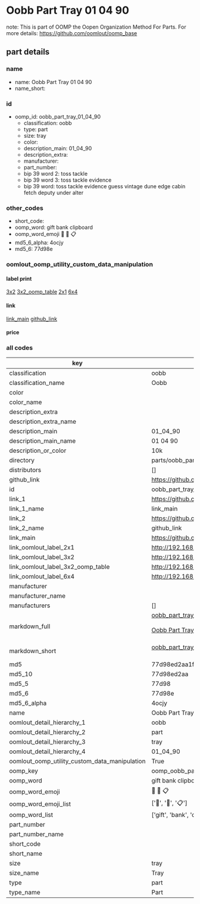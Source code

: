 # Oobb Part Tray 01 04 90  

note: This is part of OOMP the Oopen Organization Method For Parts. For more details: https://github.com/oomlout/oomp_base

##  part details





### name
* name: Oobb Part Tray 01 04 90
* name_short: 
### id
* oomp_id: oobb_part_tray_01_04_90
  * classification: oobb
  * type: part
  * size: tray
  * color: 
  * description_main: 01_04_90
  * description_extra: 
  * manufacturer: 
  * part_number: 
  * bip 39 word 2: toss tackle
  * bip 39 word 3: toss tackle evidence
  * bip 39 word: toss tackle evidence guess vintage dune edge cabin fetch deputy under alter

### other_codes
* short_code: 
* oomp_word: gift bank clipboard
* oomp_word_emoji :gift: :bank: :clipboard:
* md5_6_alpha: 4ocjy
* md5_6: 77d98e






### oomlout_oomp_utility_custom_data_manipulation
#### label print
[3x2](http://192.168.1.245:1112/?label=oomp%204ocjy)
[3x2_oomp_table](http://192.168.1.107:1112/?label=oomp%204ocjy)
[2x1](http://192.168.1.242:1112/?label=oomp%204ocjy)
[6x4](http://192.168.1.55:1112/?label=oomp%204ocjy)    

#### link

[link_main](https://github.com/oomlout/oomlout_oomp_current_version_messy/tree/main/parts/oobb_part_tray_01_04_90) [github_link](https://github.com/oomlout/oomlout_oomp_part_src/tree/main/parts/oobb_part_tray_01_04_90)                             

#### price







### all codes 
| key | value |  
| --- | --- |  
| classification | oobb |  
| classification_name | Oobb |  
| color |  |  
| color_name |  |  
| description_extra |  |  
| description_extra_name |  |  
| description_main | 01_04_90 |  
| description_main_name | 01 04 90 |  
| description_or_color | 10k |  
| directory | parts/oobb_part_tray_01_04_90 |  
| distributors | [] |  
| github_link | https://github.com/oomlout/oomlout_oomp_part_src/tree/main/parts/oobb_part_tray_01_04_90 |  
| id | oobb_part_tray_01_04_90 |  
| link_1 | https://github.com/oomlout/oomlout_oomp_current_version_messy/tree/main/parts/oobb_part_tray_01_04_90 |  
| link_1_name | link_main |  
| link_2 | https://github.com/oomlout/oomlout_oomp_part_src/tree/main/parts/oobb_part_tray_01_04_90 |  
| link_2_name | github_link |  
| link_main | https://github.com/oomlout/oomlout_oomp_current_version_messy/tree/main/parts/oobb_part_tray_01_04_90 |  
| link_oomlout_label_2x1 | http://192.168.1.242:1112/?label=oomp%204ocjy |  
| link_oomlout_label_3x2 | http://192.168.1.245:1112/?label=oomp%204ocjy |  
| link_oomlout_label_3x2_oomp_table | http://192.168.1.107:1112/?label=oomp%204ocjy |  
| link_oomlout_label_6x4 | http://192.168.1.55:1112/?label=oomp%204ocjy |  
| manufacturer |  |  
| manufacturer_name |  |  
| manufacturers | [] |  
| markdown_full | [oobb_part_tray_01_04_90](https://github.com/oomlout/oomlout_oomp_current_version_messy/tree/main/parts/oobb_part_tray_01_04_90)<br>[](https://github.com/oomlout/oomlout_oomp_current_version_messy/tree/main/parts/oobb_part_tray_01_04_90)<br>[Oobb Part Tray 01 04 90](https://github.com/oomlout/oomlout_oomp_current_version_messy/tree/main/parts/oobb_part_tray_01_04_90)<br><br> |  
| markdown_short | [oobb_part_tray_01_04_90](https://github.com/oomlout/oomlout_oomp_current_version_messy/tree/main/parts/oobb_part_tray_01_04_90)<br><br> |  
| md5 | 77d98ed2aa1fc8c9107a16769bb7472d |  
| md5_10 | 77d98ed2aa |  
| md5_5 | 77d98 |  
| md5_6 | 77d98e |  
| md5_6_alpha | 4ocjy |  
| name | Oobb Part Tray 01 04 90 |  
| oomlout_detail_hierarchy_1 | oobb |  
| oomlout_detail_hierarchy_2 | part |  
| oomlout_detail_hierarchy_3 | tray |  
| oomlout_detail_hierarchy_4 | 01_04_90 |  
| oomlout_oomp_utility_custom_data_manipulation | True |  
| oomp_key | oomp_oobb_part_tray_01_04_90 |  
| oomp_word | gift bank clipboard |  
| oomp_word_emoji | :gift: :bank: :clipboard: |  
| oomp_word_emoji_list | [':gift:', ':bank:', ':clipboard:'] |  
| oomp_word_list | ['gift', 'bank', 'clipboard'] |  
| part_number |  |  
| part_number_name |  |  
| short_code |  |  
| short_name |  |  
| size | tray |  
| size_name | Tray |  
| type | part |  
| type_name | Part |  
